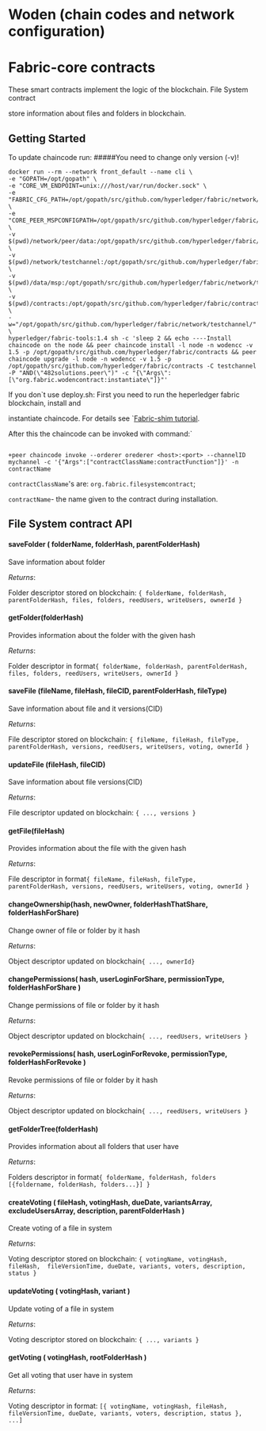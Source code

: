 # Woden (chain codes and network configuration)

# Fabric-core contracts



These smart contracts implement the logic of the blockchain. File System contract

 store information about files and folders in blockchain.




## Getting Started

To update chaincode run:
#####You need to change only version (-v)!
```shell script
docker run --rm --network front_default --name cli \
-e "GOPATH=/opt/gopath" \
-e "CORE_VM_ENDPOINT=unix:///host/var/run/docker.sock" \
-e "FABRIC_CFG_PATH=/opt/gopath/src/github.com/hyperledger/fabric/network/peer/data" \
-e "CORE_PEER_MSPCONFIGPATH=/opt/gopath/src/github.com/hyperledger/fabric/network/testchannel/msp" \
-v $(pwd)/network/peer/data:/opt/gopath/src/github.com/hyperledger/fabric/network/peer/data \
-v $(pwd)/network/testchannel:/opt/gopath/src/github.com/hyperledger/fabric/network/testchannel/ \
-v $(pwd)/data/msp:/opt/gopath/src/github.com/hyperledger/fabric/network/testchannel/msp \
-v $(pwd)/contracts:/opt/gopath/src/github.com/hyperledger/fabric/contracts \
-w="/opt/gopath/src/github.com/hyperledger/fabric/network/testchannel/" \
hyperledger/fabric-tools:1.4 sh -c 'sleep 2 && echo ----Install chaincode on the node && peer chaincode install -l node -n wodencc -v 1.5 -p /opt/gopath/src/github.com/hyperledger/fabric/contracts && peer chaincode upgrade -l node -n wodencc -v 1.5 -p /opt/gopath/src/github.com/hyperledger/fabric/contracts -C testchannel -P "AND(\"482solutions.peer\")" -c "{\"Args\": [\"org.fabric.wodencontract:instantiate\"]}"'
```

If you don`t use deploy.sh:
First you need to run the heperledger fabric blockchain, install and 

instantiate chaincode. For details see `[Fabric-shim tutorial](https://fabric-shim.github.io/master/tutorial-using-contractinterface.html). 


After this the chaincode can be invoked with command:`

```

+peer chaincode invoke --orderer orederer <host>:<port> --channelID mychannel -c '{"Args":["contractClassName:contractFunction"]}' -n contractName

```

`contractClassName`'s are: `org.fabric.filesystemcontract`;

`contractName`- the name given to the contract during installation.



## File System contract API



#### saveFolder ( folderName, folderHash, parentFolderHash)

Save information about folder

*Returns*:

Folder descriptor stored on blockchain: ```{ folderName, folderHash, parentFolderHash, files, folders, reedUsers, writeUsers, ownerId }```

#### getFolder(folderHash)

Provides information about the folder with the given hash

*Returns*:

Folder descriptor in format```{ folderName, folderHash, parentFolderHash, files, folders, reedUsers, writeUsers, ownerId }```

#### saveFile (fileName, fileHash, fileCID, parentFolderHash, fileType)

Save information about file and it versions(CID) 

*Returns*:

File descriptor stored on blockchain: ```{ fileName, fileHash, fileType, parentFolderHash, versions, reedUsers, writeUsers, voting, ownerId }```

#### updateFile (fileHash, fileCID)

Save information about file versions(CID) 

*Returns*:

File descriptor updated on blockchain: ```{ ..., versions }```

#### getFile(fileHash)

Provides information about the file with the given hash

*Returns*:

File descriptor in format```{ fileName, fileHash, fileType, parentFolderHash, versions, reedUsers, writeUsers, voting, ownerId }```

#### changeOwnership(hash, newOwner, folderHashThatShare, folderHashForShare)

Change owner of file or folder by it hash

*Returns*:

Object descriptor updated on blockchain```{ ..., ownerId}```

#### changePermissions( hash, userLoginForShare, permissionType, folderHashForShare )

Change permissions of file or folder by it hash

*Returns*:

Object descriptor updated on blockchain```{ ..., reedUsers, writeUsers }```

#### revokePermissions( hash, userLoginForRevoke, permissionType, folderHashForRevoke )

Revoke permissions of file or folder by it hash

*Returns*:

Object descriptor updated on blockchain```{ ..., reedUsers, writeUsers }```

#### getFolderTree(folderHash)

Provides information about all folders that user have

*Returns*:

Folders descriptor in format```{ folderName, folderHash, folders [{foldername, folderHash, folders...}] }```


#### createVoting ( fileHash, votingHash, dueDate, variantsArray, excludeUsersArray, description, parentFolderHash )

Create voting of a file in system

*Returns*:

Voting descriptor stored on blockchain: ```{ votingName, votingHash, fileHash,  fileVersionTime, dueDate, variants, voters, description, status }```

#### updateVoting ( votingHash, variant )

Update voting of a file in system

*Returns*:

Voting descriptor stored on blockchain: ```{ ..., variants }```

#### getVoting ( votingHash, rootFolderHash )

Get all voting that user have in system 

*Returns*:

Voting descriptor in format: ```[{ votingName, votingHash, fileHash,  fileVersionTime, dueDate, variants, voters, description, status }, ...]```
